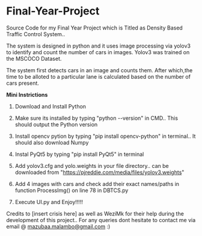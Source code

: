 # Final-Year-Project
Source Code for my Final Year Project which is Titled as Density Based Traffic Control System..

The system is designed in python and it uses image processing via yolov3 to identify and count the number of cars in images.
Yolov3 was trained on the MSCOCO Dataset.

The system first detects cars in an image and counts them. After which,the time to be alloted to a particular lane is calculated based on the number of cars present.

**Mini Instrictions**

1. Download and Install Python

2. Make sure its installed by typing "python --version" in CMD.. This should output the Python version

3. Install opencv pytion by typing "pip install opencv-python" in terminal.. It should also download Numpy

4. Instal PyQt5 by typing "pip install PyQt5" in terminal

5. Add yolov3.cfg and yolo.weights in your file directory.. can be downloaded from "https://pjreddie.com/media/files/yolov3.weights"

6. Add 4 images with cars and check add their exact names/paths in function ProcessImg() on line 78 in DBTCS.py

7. Execute UI.py and Enjoy!!!!!
 
Credits to [insert crisis here] as well as WeziMk for their help during the development of this project..
For any queries dont hesitate to contact me via email @ mazubaa.malambo@gmail.com :)
